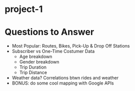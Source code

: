 # project-1

# Questions to Answer
* Most Popular: Routes, Bikes, Pick-Up & Drop Off Stations
* Subscriber vs One-Time Costumer Data
    * Age breakdown
    * Gender breakdown
    * Trip Duration
    * Trip Distance
* Weather data? Correlations btwn rides and weather
* BONUS: do some cool mapping with Google APIs